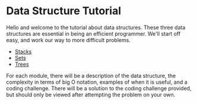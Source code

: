 # Data Structure Tutorial

Hello and welcome to the tutorial about data structures. These three data structures are essential in being an efficient programmer. We'll start off easy, and work our way to more difficult problems.

* [Stacks](https://github.com/mloumeau/Data-Structure-Tutorial/blob/master/1-stacks.md)
* [Sets](https://github.com/mloumeau/Data-Structure-Tutorial/blob/master/2-sets.md)
* [Trees](https://github.com/mloumeau/Data-Structure-Tutorial/blob/master/3-trees.md)

For each module, there will be a description of the data structure, the complexity in terms of big O notation, examples of when it is useful, and a coding challenge. There will be a solution to the coding challenge provided, but should only be viewed after attempting the problem on your own.